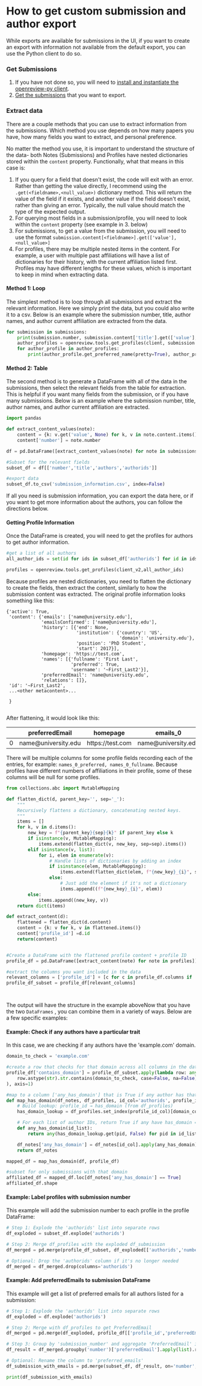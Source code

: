 # How to get custom submission and author export

While exports are available for submissions in the UI, if you want to create an export with information not available from the default export, you can use the Python client to do so.

### Get Submissions

1. If you have not done so, you will need to [install and instantiate the openreview-py client](../../getting-started/using-the-api/installing-and-instantiating-the-python-client.md).&#x20;
2. [Get the submissions](how-to-get-all-submissions.md) that you want to export.

### Extract data

There are a couple methods that you can use to extract information from the submissions. Which method you use depends on how many papers you have, how many fields you want to extract, and personal preference.&#x20;

No matter the method you use, it is important to understand the structure of the data- both Notes (Submissions) and Profiles have nested dictionaries stored within the `content` property. Functionally, what that means in this case is:

1. If you query for a field that doesn't exist, the code will exit with an error. Rather than getting the value directly, I recommend using the `.get(<fieldname>,<null_value>)` dictionary method. This will return the value of the field if it exists, and another value if the field doesn't exist, rather than giving an error. Typically, the null value should match the type of the expected output.&#x20;
2. For querying most fields in a submission/profile, you will need to look within the `content` property (see example in 3. below)
3. For submissions, to get a value from the submission, you will need to use the format `submission.content[<fieldname>].get(['value'],<null_value>]`&#x20;
4. For profiles, there may be multiple nested items in the content. For example, a user with multiple past affiliations will have a list of dictionaries for their history, with the current affiliation listed first. Profiles may have different lengths for these values, which is important to keep in mind when extracting data.&#x20;

#### Method 1: Loop

The simplest method is to loop through all submissions and extract the relevant information. Here we simply print the data, but you could also write it to a csv. Below is an example where the submission number, title, author names, and author current affiliation are extracted from the data.&#x20;

```python
for submission in submissions:
    print(submission.number, submission.content['title'].get(['value'],'')) 
    author_profiles = openreview.tools.get_profiles(client, submission.content['authorids'].get(['value'],'')
    for author_profile in author_profiles:
        print(author_profile.get_preferred_name(pretty=True), author_profile.content.get('history', [{}])[0])
```

#### Method 2: Table

The second method is to generate a DataFrame with all of the data in the submissions, then select the relevant fields from the table for extraction. This is helpful if you want many fields from the submission, or if you have many submissions. Below is an example where the submission number, title, author names, and author current affiliation are extracted.&#x20;



```python
import pandas

def extract_content_values(note):
    content = {k: v.get('value', None) for k, v in note.content.items()}
    content['number'] = note.number

df = pd.DataFrame([extract_content_values(note) for note in submissions])

#Subset for the relevant fields
subset_df = df[['number','title','authors','authorids']]

#export data
subset_df.to_csv('submission_information.csv', index=False)
```

If all you need is submission information, you can export the data here, or if you want to get more information about the authors, you can follow the directions below.&#x20;

#### Getting Profile Information

Once the DataFrame is created, you will need to get the profiles for authors to get author information.

```python
#get a list of all authors
all_author_ids = set(id for ids in subset_df['authorids'] for id in ids)

profiles = openreview.tools.get_profiles(client_v2,all_author_ids)
```

Because profiles are nested dictionaries, you need to flatten the dictionary to create the fields, then extract the content, similarly to how the submission content was extracted. The original profile information looks something like this:

```
{'active': True,
 'content': {'emails': ['name@university.edu'],
             'emailsConfirmed': ['name@university.edu'],
             'history': [{'end': None,
                          'institution': {'country': 'US',
                                          'domain': 'university.edu'},
                          'position': 'PhD Student',
                          'start': 2017}],
             'homepage': 'https://test.com',
             'names': [{'fullname': 'First Last',
                        'preferred': True,
                        'username': '~First_Last2'}],
             'preferredEmail': 'name@university.edu',
             'relations': []},
 'id': '~First_Last2',
 ...<other metacontent>...
 
 }


```

After flattening, it would look like this:

<table><thead><tr><th width="51.8984375"></th><th>preferredEmail</th><th>homepage</th><th>emails_0</th><th>names_0_preferred</th><th>names_0_fullname</th><th>names_0_username</th><th>history_0_position</th><th>history_0_start</th><th>history_0_end</th><th>history_0_institution_country</th><th>history_0_institution_domain</th><th>emailsConfirmed_0</th><th>profile_id</th></tr></thead><tbody><tr><td>0</td><td>name@university.edu</td><td>https://test.com</td><td>name@university.edu</td><td>True</td><td>First Last</td><td>~First_Last2</td><td>PhD Student</td><td>2017</td><td>None</td><td>US</td><td>university.edu</td><td>name@university.edu</td><td>~First_Last2</td></tr></tbody></table>



There will be multiple columns for some profile fields recording each of the entries, for example: `names_0_preferred, names_0_fullname`. Because profiles have different numbers of affiliations in their profile, some of these columns will be null for some profiles.&#x20;



```python
from collections.abc import MutableMapping

def flatten_dict(d, parent_key='', sep='_'):
    """
    Recursively flattens a dictionary, concatenating nested keys.
    """
    items = []
    for k, v in d.items():
        new_key = f"{parent_key}{sep}{k}" if parent_key else k
        if isinstance(v, MutableMapping):
            items.extend(flatten_dict(v, new_key, sep=sep).items())
        elif isinstance(v, list):
            for i, elem in enumerate(v):
                # Handle lists of dictionaries by adding an index
                if isinstance(elem, MutableMapping):
                    items.extend(flatten_dict(elem, f"{new_key}_{i}", sep=sep).items())
                else:
                    # Just add the element if it's not a dictionary
                    items.append((f"{new_key}_{i}", elem))
        else:
            items.append((new_key, v))
    return dict(items)

def extract_content(d):
    flattened = flatten_dict(d.content)
    content = {k: v for k, v in flattened.items()}
    content['profile_id'] =d.id
    return(content)


#Create a DataFrame with the flattened profile content + profile ID
profile_df = pd.DataFrame([extract_content(note) for note in profiles])

#extract the columns you want included in the data
relevant_columns = ['profile_id'] + [c for c in profile_df.columns if 'history_0' in c] 
profile_df_subset = profile_df[relevant_columns]




```

The output will have the structure in the example aboveNow that you have the two <kbd>`DataFrames`</kbd> , you can combine them in a variety of ways. Below are a few specific examples:

#### Example: Check if any authors have a particular trait

In this case, we are checking if any authors have the 'example.com' domain.

```python
domain_to_check = 'example.com'

#create a row that checks for that domain across all columns in the data
profile_df['contains_domain'] = profile_df_subset.apply(lambda row: any(
    row.astype(str).str.contains(domain_to_check, case=False, na=False)
), axis=1)

#map to a column ['any_has_domain'] that is True if any author has that domain in their history
def map_has_domain(df_notes, df_profiles, id_col='authorids', profile_id_col='profile_id', domain_col='contains_domain'):
    # Build lookup: profile_id → has_domain (from df_profiles)
    has_domain_lookup = df_profiles.set_index(profile_id_col)[domain_col].to_dict()

    # For each list of author IDs, return True if any have has_domain = True
    def any_has_domain(id_list):
        return any(has_domain_lookup.get(pid, False) for pid in id_list)

    df_notes['any_has_domain'] = df_notes[id_col].apply(any_has_domain)
    return df_notes

mapped_df = map_has_domain(df, profile_df)

#subset for only submissions with that domain
affiliated_df = mapped_df.loc[df_notes['any_has_domain'] == True]
affiliated_df.shape
```

#### Example: Label profiles with submission number

This example will add the submission number to each profile in the profile DataFrame:

```python
# Step 1: Explode the 'authorids' list into separate rows
df_exploded = subset_df.explode('authorids')

# Step 2: Merge df_profiles with the exploded df_submission
df_merged = pd.merge(profile_df_subset, df_exploded[['authorids','number']], left_on='profile_id', right_on='authorids', how='left')

# Optional: Drop the 'authorids' column if it's no longer needed
df_merged = df_merged.drop(columns='authorids')

```

#### Example: Add preferredEmails to submission DataFrame

This example will get a list of preferred emails for all authors listed for a submission:

```python
# Step 1: Explode the 'authorids' list into separate rows
df_exploded = df.explode('authorids')

# Step 2: Merge with df_profiles to get PreferredEmail
df_merged = pd.merge(df_exploded, profile_df[['profile_id','preferredEmail']], left_on='authorids', right_on='profile_id', how='left')

# Step 3: Group by 'submission_number' and aggregate 'PreferredEmail' into a list
df_result = df_merged.groupby('number')['preferredEmail'].apply(list).reset_index()

# Optional: Rename the column to 'preferred_emails'
df_submission_with_emails = pd.merge(subset_df, df_result, on='number', how='left')

print(df_submission_with_emails)
```

